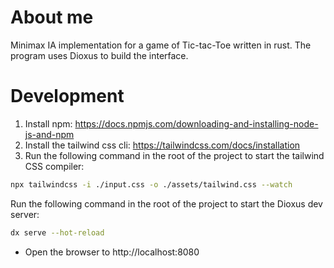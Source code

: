 # About me

Minimax IA implementation for a game of Tic-tac-Toe written in rust. The program uses Dioxus to build the interface.

# Development

1. Install npm: https://docs.npmjs.com/downloading-and-installing-node-js-and-npm
2. Install the tailwind css cli: https://tailwindcss.com/docs/installation
3. Run the following command in the root of the project to start the tailwind CSS compiler:

```bash
npx tailwindcss -i ./input.css -o ./assets/tailwind.css --watch
```

Run the following command in the root of the project to start the Dioxus dev server:

```bash
dx serve --hot-reload
```

- Open the browser to http://localhost:8080